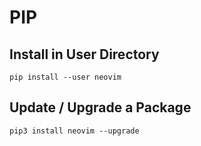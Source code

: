 # PIP

## Install in User Directory

`pip install --user neovim`

## Update / Upgrade a Package

`pip3 install neovim --upgrade`
